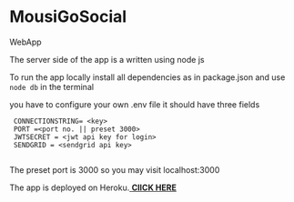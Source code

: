 # MousiGoSocial
WebApp

The server side of the app is a written using node js

To run the app locally install all dependencies as in package.json and use `node db` in the terminal

you have to configure your own .env file
it should have three fields

`
CONNECTIONSTRING= <key>`<br>`
PORT =<port no. || preset 3000>`<br>`
JWTSECRET = <jwt api key for login>`<br>`
SENDGRID = <sendgrid api key>`<br>`
`

The preset port is 3000 so you may visit localhost:3000

The app is deployed on Heroku.<a href = "https://mausigosocial.herokuapp.com/" target = _blank> <b><u>ClICK HERE</u></b></a>
